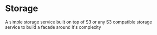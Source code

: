 # Storage

A simple storage service built on top of S3 or any S3 compatible storage service to build a facade around it's complexity
